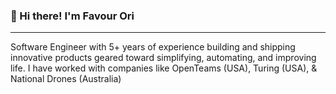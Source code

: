<h3>👋 Hi there! I'm Favour Ori</h3>

<hr/>

Software Engineer with 5+ years of experience building and shipping innovative products geared toward simplifying, automating, and improving life. I have worked with companies like OpenTeams (USA), Turing (USA), & National Drones (Australia)